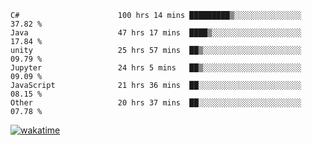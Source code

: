 <!--START_SECTION:waka-->

```text
C#                      100 hrs 14 mins █████████▒░░░░░░░░░░░░░░░   37.82 %
Java                    47 hrs 17 mins  ████▒░░░░░░░░░░░░░░░░░░░░   17.84 %
unity                   25 hrs 57 mins  ██▒░░░░░░░░░░░░░░░░░░░░░░   09.79 %
Jupyter                 24 hrs 5 mins   ██▒░░░░░░░░░░░░░░░░░░░░░░   09.09 %
JavaScript              21 hrs 36 mins  ██░░░░░░░░░░░░░░░░░░░░░░░   08.15 %
Other                   20 hrs 37 mins  ██░░░░░░░░░░░░░░░░░░░░░░░   07.78 %
```

<!--END_SECTION:waka-->
[![wakatime](https://wakatime.com/badge/user/6c2f442e-41b4-42e3-bc06-d5d8203ad1da.svg)](https://wakatime.com/@6c2f442e-41b4-42e3-bc06-d5d8203ad1da)
